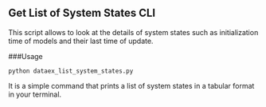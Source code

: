 ## Get List of System States CLI

This script allows to look at the details of system states such as initialization time of models and their last time of update. 


###Usage
```
python dataex_list_system_states.py
```

It is a simple command that prints a list of system states in a tabular format in your terminal.


